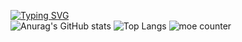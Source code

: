 [![Typing SVG](https://readme-typing-svg.demolab.com?color=50BCDF&lines=-ㅅ-)](https://git.io/typing-svg)  
![Anurag's GitHub stats](https://github-readme-stats.vercel.app/api?username=birowsi&show_icons=true&theme=radical) ![Top Langs](https://github-readme-stats.vercel.app/api/top-langs/?username=birowsi)
![moe counter](https://moe-counter.glitch.me/get/@birowsi)
